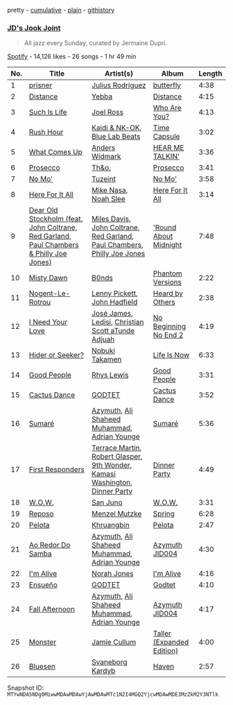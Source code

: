pretty - [cumulative](/playlists/cumulative/37i9dQZF1DWUeUTA8xEERe.md) - [plain](/playlists/plain/37i9dQZF1DWUeUTA8xEERe) - [githistory](https://github.githistory.xyz/mackorone/spotify-playlist-archive/blob/main/playlists/plain/37i9dQZF1DWUeUTA8xEERe)

### [JD's Jook Joint](https://open.spotify.com/playlist/37i9dQZF1DWUeUTA8xEERe)

> All jazz every Sunday, curated by Jermaine Dupri.

[Spotify](https://open.spotify.com/user/spotify) - 14,126 likes - 26 songs - 1 hr 49 min

| No. | Title | Artist(s) | Album | Length |
|---|---|---|---|---|
| 1 | [prisner](https://open.spotify.com/track/1f5w6SKCFnvTf68De7JgMR) | [Julius Rodriguez](https://open.spotify.com/artist/50qPbhYR2iMZzD3iz0eBMF) | [butterfly](https://open.spotify.com/album/0heal5aAbfR3Y81QhAijRW) | 4:38 |
| 2 | [Distance](https://open.spotify.com/track/08W9Md8HXeJrx3omSQE2NF) | [Yebba](https://open.spotify.com/artist/1ooV8YZC1KbpEcrmI8WH0F) | [Distance](https://open.spotify.com/album/5CMAmUz6cXCAyOutxsyYXC) | 4:15 |
| 3 | [Such Is Life](https://open.spotify.com/track/4z3LoG6424ab1NtbI81xEU) | [Joel Ross](https://open.spotify.com/artist/5OSxNS2UGq8dW38T57o78l) | [Who Are You?](https://open.spotify.com/album/4xq8VBZYwExP31yuSidyZg) | 4:13 |
| 4 | [Rush Hour](https://open.spotify.com/track/5QQqHH7Sk0sFGyxELjDb0e) | [Kaidi & NK\-OK](https://open.spotify.com/artist/7jDA84G7dkwJAGstQhFbhd), [Blue Lab Beats](https://open.spotify.com/artist/4YLUMAgNyttwx4hUHgtBtR) | [Time Capsule](https://open.spotify.com/album/7uQhtRHu9XIUVrfIwn3Z8s) | 3:02 |
| 5 | [What Comes Up](https://open.spotify.com/track/6tlJzNvB2RXQ3GEiFzWhRb) | [Anders Widmark](https://open.spotify.com/artist/4ZgY2pumPsq9z3kNxGTDef) | [HEAR ME TALKIN'](https://open.spotify.com/album/7lLPjXy0KlcClwXwJU10Na) | 3:36 |
| 6 | [Prosecco](https://open.spotify.com/track/7pt3SQvLhjpDdHZYzejRfN) | [Th&o.](https://open.spotify.com/artist/0RYKFLXXxrpiF7e1zmCZLT) | [Prosecco](https://open.spotify.com/album/3yfnIuUhfGad79WWAv768J) | 3:41 |
| 7 | [No Mo'](https://open.spotify.com/track/4dHTtrTe3hajyFc7tywb8s) | [Tuzeint](https://open.spotify.com/artist/0iQ2RumqYpmrZVxHCR771X) | [No Mo'](https://open.spotify.com/album/3dT8UMIoAPXDDSh7nGyZtD) | 3:58 |
| 8 | [Here For It All](https://open.spotify.com/track/6e6r6zA2q4LjUJz8s4MKkS) | [Mike Nasa](https://open.spotify.com/artist/7dA0IZAV5Wr4SjKCnI7Gx3), [Noah Slee](https://open.spotify.com/artist/2inX1svE5swPuIBIJdrFyo) | [Here For It All](https://open.spotify.com/album/2S8zPeU2nu6JwpY2My2OYT) | 3:14 |
| 9 | [Dear Old Stockholm \(feat\. John Coltrane, Red Garland, Paul Chambers & Philly Joe Jones\)](https://open.spotify.com/track/1d0NjHhCDKCKZIbws021xD) | [Miles Davis](https://open.spotify.com/artist/0kbYTNQb4Pb1rPbbaF0pT4), [John Coltrane](https://open.spotify.com/artist/2hGh5VOeeqimQFxqXvfCUf), [Red Garland](https://open.spotify.com/artist/35iymrFS4VnsKn35ebHKX9), [Paul Chambers](https://open.spotify.com/artist/0M1UOBJZ9tcKJbrbnVlHZG), [Philly Joe Jones](https://open.spotify.com/artist/4WhH68K75YKSAwHAqWFpi1) | ['Round About Midnight](https://open.spotify.com/album/4VUawqEDCHHfrUe77ScQ2K) | 7:48 |
| 10 | [Misty Dawn](https://open.spotify.com/track/1jBD5HKZtB8iXUrXzEmjAT) | [B0nds](https://open.spotify.com/artist/7ocYXGSTBnpzj74JufFDWB) | [Phantom Versions](https://open.spotify.com/album/5jluEyoiWf0Z6pALjNSx6m) | 2:22 |
| 11 | [Nogent\-Le\-Rotrou](https://open.spotify.com/track/4mcqCUOXlXGNJ5U0bQWaoM) | [Lenny Pickett](https://open.spotify.com/artist/0z51oMD1IlExmnfVFJCnln), [John Hadfield](https://open.spotify.com/artist/1xRCMJJtUe7hOOSiZmgKeI) | [Heard by Others](https://open.spotify.com/album/2OWY8OyuumW3PEnbFwddcw) | 2:38 |
| 12 | [I Need Your Love](https://open.spotify.com/track/6WaXHYBzpBfvQuPy5OYYgt) | [José James](https://open.spotify.com/artist/4l2MwXYwUDQKHcUXwCZjEz), [Ledisi](https://open.spotify.com/artist/60ciIY5MouLc2Y9n34DJdA), [Christian Scott aTunde Adjuah](https://open.spotify.com/artist/2q37Nw8NND2z1T1KU5XVfn) | [No Beginning No End 2](https://open.spotify.com/album/1dwWH4m6TIepflnji3hVsG) | 4:19 |
| 13 | [Hider or Seeker?](https://open.spotify.com/track/3syyeyRrAqC3kzQmA9OkEO) | [Nobuki Takamen](https://open.spotify.com/artist/6DCw1xv42cM22nmCgL0GyD) | [Life Is Now](https://open.spotify.com/album/4MCYzdoYSGdvKv8JNOPNE2) | 6:33 |
| 14 | [Good People](https://open.spotify.com/track/7j95Sbh2IwxyCn512XSUue) | [Rhys Lewis](https://open.spotify.com/artist/4T2k9bgIoC8bbqjqiEl9vZ) | [Good People](https://open.spotify.com/album/1bv8ZKWesoZtYkz4liyRyJ) | 3:31 |
| 15 | [Cactus Dance](https://open.spotify.com/track/7wiJV8CHLuziRQFLKBkD4R) | [GODTET](https://open.spotify.com/artist/09OgHVPSgCgflZLrGScfE9) | [Cactus Dance](https://open.spotify.com/album/07W1EBHc70iew1Zfe144Du) | 3:52 |
| 16 | [Sumaré](https://open.spotify.com/track/0y5YbL7xqCaU0ZAr6SWw84) | [Azymuth](https://open.spotify.com/artist/5lYcr7Yue9FUB7MJDBtTJx), [Ali Shaheed Muhammad](https://open.spotify.com/artist/6adBZwsyxZuWDoty0Tg0lt), [Adrian Younge](https://open.spotify.com/artist/4aMeIY7MkJoZg7O91cmDDd) | [Sumaré](https://open.spotify.com/album/78eTIQrkvrsLuAksOAdPtu) | 5:36 |
| 17 | [First Responders](https://open.spotify.com/track/1ux778Ljln0QEitz2fB4PH) | [Terrace Martin](https://open.spotify.com/artist/7MNEVabc4cs19CbzAFZmXz), [Robert Glasper](https://open.spotify.com/artist/5cM1PvItlR21WUyBnsdMcn), [9th Wonder](https://open.spotify.com/artist/4s8ZGMVf3OiPktSP4ulpqU), [Kamasi Washington](https://open.spotify.com/artist/6HQYnRM4OzToCYPpVBInuU), [Dinner Party](https://open.spotify.com/artist/6p70iKebfMSl8zbkiEwOtS) | [Dinner Party](https://open.spotify.com/album/4Wq9dC08uEtSuGc8mFwC3r) | 4:49 |
| 18 | [W.O.W.](https://open.spotify.com/track/4pWCOoHPXIApCUoQUlPutI) | [San Juno](https://open.spotify.com/artist/6ySI72iUUVh0BvHG902xKP) | [W.O.W.](https://open.spotify.com/album/5vowc93bQCIz3mw8TDtojH) | 3:31 |
| 19 | [Reposo](https://open.spotify.com/track/4rvDhlPppQfYkx5AJ3MON9) | [Menzel Mutzke](https://open.spotify.com/artist/5RpllGf1Yud5Czr5yHNQbJ) | [Spring](https://open.spotify.com/album/7xuXMXUWdtsSyNRg39CCmq) | 6:28 |
| 20 | [Pelota](https://open.spotify.com/track/39p88iz6Hzx5KN00QbLIdv) | [Khruangbin](https://open.spotify.com/artist/2mVVjNmdjXZZDvhgQWiakk) | [Pelota](https://open.spotify.com/album/2zX0TMRVNyesrH6kciPrQZ) | 2:47 |
| 21 | [Ao Redor Do Samba](https://open.spotify.com/track/7qzI6DzO6kVHLYeNncwscM) | [Azymuth](https://open.spotify.com/artist/5lYcr7Yue9FUB7MJDBtTJx), [Ali Shaheed Muhammad](https://open.spotify.com/artist/6adBZwsyxZuWDoty0Tg0lt), [Adrian Younge](https://open.spotify.com/artist/4aMeIY7MkJoZg7O91cmDDd) | [Azymuth JID004](https://open.spotify.com/album/30mmbtPJOYzPZSb9q20Bdn) | 4:30 |
| 22 | [I'm Alive](https://open.spotify.com/track/3nIgICd9QMd8B337TtDq14) | [Norah Jones](https://open.spotify.com/artist/2Kx7MNY7cI1ENniW7vT30N) | [I'm Alive](https://open.spotify.com/album/1095r17w02EJWTmkYa4hgz) | 4:16 |
| 23 | [Ensueño](https://open.spotify.com/track/2tCOdryTpRqRto1asfS0Jd) | [GODTET](https://open.spotify.com/artist/09OgHVPSgCgflZLrGScfE9) | [Godtet](https://open.spotify.com/album/5IEhOa9sZC7jyq9Vse747Y) | 4:10 |
| 24 | [Fall Afternoon](https://open.spotify.com/track/1FSs2R5yWVDAj1OUfyO3Wm) | [Azymuth](https://open.spotify.com/artist/5lYcr7Yue9FUB7MJDBtTJx), [Ali Shaheed Muhammad](https://open.spotify.com/artist/6adBZwsyxZuWDoty0Tg0lt), [Adrian Younge](https://open.spotify.com/artist/4aMeIY7MkJoZg7O91cmDDd) | [Azymuth JID004](https://open.spotify.com/album/30mmbtPJOYzPZSb9q20Bdn) | 4:17 |
| 25 | [Monster](https://open.spotify.com/track/679HxTmmDmrbs8BIuZr26f) | [Jamie Cullum](https://open.spotify.com/artist/3XxxEq6BREC57nCWXbQZ7o) | [Taller \(Expanded Edition\)](https://open.spotify.com/album/70eLZovtqw7sivCdvooBgk) | 4:00 |
| 26 | [Bluesen](https://open.spotify.com/track/4q4emoW3IX2eHhY3sVkudj) | [Svaneborg Kardyb](https://open.spotify.com/artist/2aGCFk3Mvhs9Am7JHwoyRr) | [Haven](https://open.spotify.com/album/1a7WanJ8OXUHZsbIlJZLDb) | 2:57 |

Snapshot ID: `MTYwNDA5NDg0MiwwMDAwMDAwYjAwMDAwMTc1N2I4MGQ2YjcwMDAwMDE3MzZkM2Y3NTlk`
